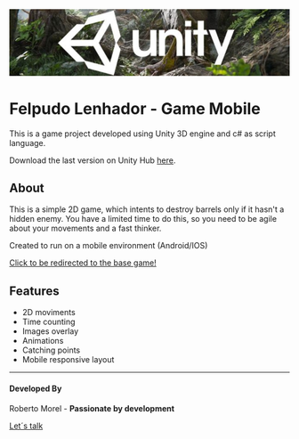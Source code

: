 <img src="https://raw.githubusercontent.com/robertomorel/assets/master/unity.jpeg">

# Felpudo Lenhador - Game Mobile
This is a game project developed using Unity 3D engine and c# as script language. 

Download the last version on Unity Hub [here](https://public-cdn.cloud.unity3d.com/hub/prod/UnityHubSetup.exe).

## About
This is a simple 2D game, which intents to destroy barrels only if it hasn't a hidden enemy. You have a limited time to do this, so you need to be agile about your movements and a fast thinker.

Created to run on a mobile environment (Android/IOS)

[Click to be redirected to the base game!](https://github.com/robertomorel/FelpudoLenhador)

## Features
- 2D moviments 
- Time counting
- Images overlay
- Animations
- Catching points
- Mobile responsive layout

---

#### Developed By

Roberto Morel - __Passionate by development__

[Let´s talk](https://www.linkedin.com/in/roberto-morel-6b9065193/)
